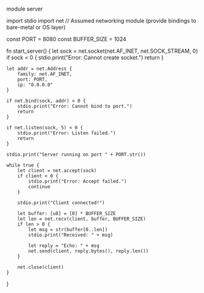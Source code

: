 module server

import stdio
import net  // Assumed networking module (provide bindings to bare-metal or OS layer)

const PORT = 8080
const BUFFER_SIZE = 1024

fn start_server() {
    let sock = net.socket(net.AF_INET, net.SOCK_STREAM, 0)
    if sock < 0 {
        stdio.print("Error: Cannot create socket.")
        return
    }

    let addr = net.Address {
        family: net.AF_INET,
        port: PORT,
        ip: "0.0.0.0"
    }

    if net.bind(sock, addr) < 0 {
        stdio.print("Error: Cannot bind to port.")
        return
    }

    if net.listen(sock, 5) < 0 {
        stdio.print("Error: Listen failed.")
        return
    }

    stdio.print("Server running on port " + PORT.str())

    while true {
        let client = net.accept(sock)
        if client < 0 {
            stdio.print("Error: Accept failed.")
            continue
        }

        stdio.print("Client connected!")

        let buffer: [u8] = [0] * BUFFER_SIZE
        let len = net.recv(client, buffer, BUFFER_SIZE)
        if len > 0 {
            let msg = str(buffer[0..len])
            stdio.print("Received: " + msg)

            let reply = "Echo: " + msg
            net.send(client, reply.bytes(), reply.len())
        }

        net.close(client)
    }
}